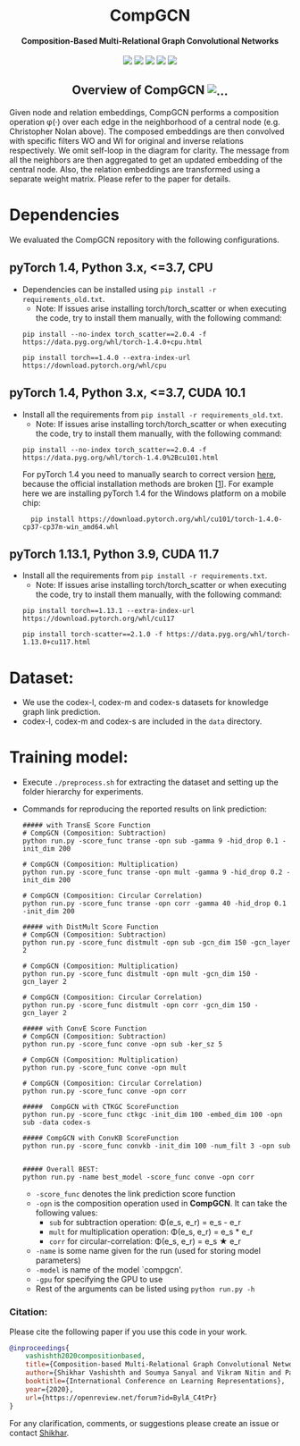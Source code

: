 <h1 align="center">
  CompGCN
</h1>

<h4 align="center">Composition-Based Multi-Relational Graph Convolutional Networks</h4>

<p align="center">
  <a href="https://iclr.cc/"><img src="http://img.shields.io/badge/ICLR-2020-4b44ce.svg"></a>
  <a href="https://arxiv.org/abs/1911.03082"><img src="http://img.shields.io/badge/Paper-PDF-red.svg"></a>
  <a href="https://iclr.cc/virtual/poster_BylA_C4tPr.html"><img src="http://img.shields.io/badge/Video-ICLR-green.svg"></a>
  <a href="https://medium.com/@mgalkin/knowledge-graphs-iclr-2020-f555c8ef10e3"><img src="http://img.shields.io/badge/Blog-Medium-B31B1B.svg"></a>
  <a href="https://github.com/malllabiisc/CompGCN/blob/master/LICENSE">
    <img src="https://img.shields.io/badge/License-Apache%202.0-blue.svg">
  </a>
</p>


<h2 align="center">
  Overview of CompGCN
  <img align="center"  src="./overview.png" alt="...">
</h2>
Given node and relation embeddings, CompGCN performs a composition operation φ(·) over each edge in the neighborhood of a central node (e.g. Christopher Nolan above). The composed embeddings are then convolved with specific filters WO and WI for original and inverse relations respectively. We omit self-loop in the diagram for clarity. The message from all the neighbors are then aggregated to get an updated embedding of the central node. Also, the relation embeddings are transformed using a separate weight matrix. Please refer to the paper for details.

# Dependencies

We evaluated the CompGCN repository with the following configurations.

## pyTorch 1.4, Python 3.x, <=3.7, CPU
- Dependencies can be installed using `pip install -r requirements_old.txt`.
  - Note: If issues arise installing torch/torch_scatter or when executing the code, try to install them manually, with the following command:
  ```commandline
  pip install --no-index torch_scatter==2.0.4 -f https://data.pyg.org/whl/torch-1.4.0+cpu.html
  ```
  ```commandline
  pip install torch==1.4.0 --extra-index-url https://download.pytorch.org/whl/cpu
  ```
## pyTorch 1.4, Python 3.x, <=3.7, CUDA 10.1
- Install all the requirements from `pip install -r requirements_old.txt`.
  - Note: If issues arise installing torch/torch_scatter or when executing the code, try to install them manually, with the following command:
  ```commandline
  pip install --no-index torch_scatter==2.0.4 -f https://data.pyg.org/whl/torch-1.4.0%2Bcu101.html
  ``` 
  For pyTorch 1.4 you need to manually search to correct version [here](https://download.pytorch.org/whl/cu101/torch/), because the official installation methods are broken [[1](https://github.com/pytorch/pytorch/issues/37113)]. For example here we are installing pyTorch 1.4 for the Windows platform on a mobile chip:
  ```commandline
    pip install https://download.pytorch.org/whl/cu101/torch-1.4.0-cp37-cp37m-win_amd64.whl
    ```
## pyTorch 1.13.1, Python 3.9, CUDA 11.7
- Install all the requirements from `pip install -r requirements.txt`.
  - Note: If issues arise installing torch/torch_scatter or when executing the code, try to install them manually, with the following command:
  ```commandline
  pip install torch==1.13.1 --extra-index-url https://download.pytorch.org/whl/cu117
  ```
  ```commandline
  pip install torch-scatter==2.1.0 -f https://data.pyg.org/whl/torch-1.13.0+cu117.html
  ```

# Dataset:

- We use the codex-l, codex-m and codex-s datasets for knowledge graph link prediction. 
- codex-l, codex-m and codex-s are included in the `data` directory. 

# Training model:
- Execute `./preprocess.sh` for extracting the dataset and setting up the folder hierarchy for experiments.

- Commands for reproducing the reported results on link prediction:

  ```shell
  ##### with TransE Score Function
  # CompGCN (Composition: Subtraction)
  python run.py -score_func transe -opn sub -gamma 9 -hid_drop 0.1 -init_dim 200
  
  # CompGCN (Composition: Multiplication)
  python run.py -score_func transe -opn mult -gamma 9 -hid_drop 0.2 -init_dim 200
  
  # CompGCN (Composition: Circular Correlation)
  python run.py -score_func transe -opn corr -gamma 40 -hid_drop 0.1 -init_dim 200
  
  ##### with DistMult Score Function
  # CompGCN (Composition: Subtraction)
  python run.py -score_func distmult -opn sub -gcn_dim 150 -gcn_layer 2 
  
  # CompGCN (Composition: Multiplication)
  python run.py -score_func distmult -opn mult -gcn_dim 150 -gcn_layer 2 
  
  # CompGCN (Composition: Circular Correlation)
  python run.py -score_func distmult -opn corr -gcn_dim 150 -gcn_layer 2 
  
  ##### with ConvE Score Function
  # CompGCN (Composition: Subtraction)
  python run.py -score_func conve -opn sub -ker_sz 5
  
  # CompGCN (Composition: Multiplication)
  python run.py -score_func conve -opn mult
  
  # CompGCN (Composition: Circular Correlation)
  python run.py -score_func conve -opn corr
  
  #####  CompGCN with CTKGC ScoreFunction
  python run.py -score_func ctkgc -init_dim 100 -embed_dim 100 -opn sub -data codex-s

  ##### CompGCN with ConvKB ScoreFunction
  python run.py -score_func convkb -init_dim 100 -num_filt 3 -opn sub

  
  ##### Overall BEST:
  python run.py -name best_model -score_func conve -opn corr 
  ```

  - `-score_func` denotes the link prediction score function 
  - `-opn` is the composition operation used in **CompGCN**. It can take the following values:
    - `sub` for subtraction operation:  Φ(e_s, e_r) = e_s - e_r
    - `mult` for multiplication operation:  Φ(e_s, e_r) = e_s * e_r
    - `corr` for circular-correlation: Φ(e_s, e_r) = e_s ★ e_r
  - `-name` is some name given for the run (used for storing model parameters)
  - `-model` is name of the model `compgcn'.
  - `-gpu` for specifying the GPU to use
  - Rest of the arguments can be listed using `python run.py -h`
### Citation:
Please cite the following paper if you use this code in your work.
```bibtex
@inproceedings{
    vashishth2020compositionbased,
    title={Composition-based Multi-Relational Graph Convolutional Networks},
    author={Shikhar Vashishth and Soumya Sanyal and Vikram Nitin and Partha Talukdar},
    booktitle={International Conference on Learning Representations},
    year={2020},
    url={https://openreview.net/forum?id=BylA_C4tPr}
}
```
For any clarification, comments, or suggestions please create an issue or contact [Shikhar](http://shikhar-vashishth.github.io).
